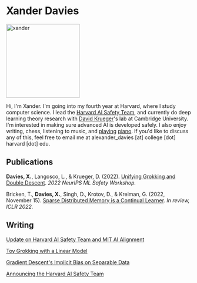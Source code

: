 # Xander Davies

<img src="https://user-images.githubusercontent.com/55059966/184758103-6358d0c3-1423-4c3c-b2b4-b28c9ea9cb44.jpeg" alt="xander" width="200"/>

Hi, I'm Xander. I'm going into my fourth year at Harvard, where I study computer science. I lead the [Harvard AI Safety Team](https://harvardaist.org), and currently do deep learning theory research with [David Krueger](https://www.davidscottkrueger.com/)'s lab at Cambridge University. I'm interested in making sure advanced AI is developed safely. I also enjoy writing, chess, listening to music, and [playing](https://drive.google.com/file/d/1a9ItWvJHRpqune1srF5lVXOg2osX_imA/view?usp=sharing) [piano](https://drive.google.com/file/d/1FPIZnW3uex4eCUomlKBqNMdyqf958JVi/view?usp=sharing). If you'd like to discuss any of this, feel free to email me at alexander_davies [at] college [dot] harvard [dot] edu.

## Publications

**Davies, X.**, Langosco, L., & Krueger, D. (2022). [Unifying Grokking and Double Descent](hhttps://drive.google.com/file/d/1M0IBM0j8PbwwqQ_JNJqm5Mfms3ENOSqY/view?usp=sharing). *2022 NeurIPS ML Safety Workshop.*

Bricken, T., **Davies, X.**, Singh, D., Krotov, D., & Kreiman, G. (2022, November 15). [Sparse Distributed Memory is a Continual Learner](https://drive.google.com/file/d/1tJhRO6JfCo2yPatnYXweiGL7sQDYYLpE/view?usp=sharing). *In review, ICLR 2022.*


## Writing

[Update on Harvard AI Safety Team and MIT AI Alignment](https://www.lesswrong.com/posts/LShJtvwDf4AMo992L#)

[Toy Grokking with a Linear Model](writing/toy_grok/toy_grok.html)

[Gradient Descent's Implicit Bias on Separable Data](writing/implicit_bias_sgd/gd_imp_sep.html)

[Announcing the Harvard AI Safety Team](https://forum.effectivealtruism.org/posts/NvzeAtoynxGjDnWkp/announcing-the-harvard-ai-safety-team)
